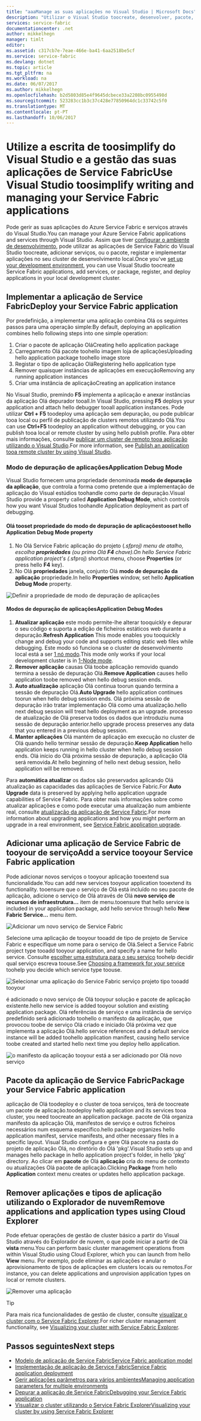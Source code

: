 ```yaml
---
title: "aaaManage as suas aplicações no Visual Studio | Microsoft Docs"
description: "Utilizar o Visual Studio toocreate, desenvolver, pacote, implementar e depurar os seus serviços e aplicações de Service Fabric."
services: service-fabric
documentationcenter: .net
author: mikkelhegn
manager: timlt
editor: 
ms.assetid: c317cb7e-7eae-466e-ba41-6aa2518be5cf
ms.service: service-fabric
ms.devlang: dotnet
ms.topic: article
ms.tgt_pltfrm: na
ms.workload: na
ms.date: 06/07/2017
ms.author: mikkelhegn
ms.openlocfilehash: b2d5803d85e4f9645dcbece33a2208bc0955498d
ms.sourcegitcommit: 523283cc1b3c37c428e77850964dc1c33742c5f0
ms.translationtype: MT
ms.contentlocale: pt-PT
ms.lasthandoff: 10/06/2017
---
```

# <a name="use-visual-studio-toosimplify-writing-and-managing-your-service-fabric-applications"></a><span data-ttu-id="d630e-103">Utilize a escrita de toosimplify do Visual Studio e a gestão das suas aplicações de Service Fabric</span><span class="sxs-lookup"><span data-stu-id="d630e-103">Use Visual Studio toosimplify writing and managing your Service Fabric applications</span></span>
<span data-ttu-id="d630e-104">Pode gerir as suas aplicações do Azure Service Fabric e serviços através do Visual Studio.</span><span class="sxs-lookup"><span data-stu-id="d630e-104">You can manage your Azure Service Fabric applications and services through Visual Studio.</span></span> <span data-ttu-id="d630e-105">Assim que tiver [configurar o ambiente de desenvolvimento](service-fabric-get-started.md), pode utilizar as aplicações de Service Fabric do Visual Studio toocreate, adicionar serviços, ou o pacote, registar e implementar aplicações no seu cluster de desenvolvimento local.</span><span class="sxs-lookup"><span data-stu-id="d630e-105">Once you've [set up your development environment](service-fabric-get-started.md), you can use Visual Studio toocreate Service Fabric applications, add services, or package, register, and deploy applications in your local development cluster.</span></span>

## <a name="deploy-your-service-fabric-application"></a><span data-ttu-id="d630e-106">Implementar a aplicação de Service Fabric</span><span class="sxs-lookup"><span data-stu-id="d630e-106">Deploy your Service Fabric application</span></span>
<span data-ttu-id="d630e-107">Por predefinição, a implementar uma aplicação combina Olá os seguintes passos para uma operação simple:</span><span class="sxs-lookup"><span data-stu-id="d630e-107">By default, deploying an application combines hello following steps into one simple operation:</span></span>

1. <span data-ttu-id="d630e-108">Criar o pacote de aplicação Olá</span><span class="sxs-lookup"><span data-stu-id="d630e-108">Creating hello application package</span></span>
2. <span data-ttu-id="d630e-109">Carregamento Olá pacote toohello imagem loja de aplicações</span><span class="sxs-lookup"><span data-stu-id="d630e-109">Uploading hello application package toohello image store</span></span>
3. <span data-ttu-id="d630e-110">Registar o tipo de aplicação Olá</span><span class="sxs-lookup"><span data-stu-id="d630e-110">Registering hello application type</span></span>
4. <span data-ttu-id="d630e-111">Remover quaisquer instâncias de aplicações em execução</span><span class="sxs-lookup"><span data-stu-id="d630e-111">Removing any running application instances</span></span>
5. <span data-ttu-id="d630e-112">Criar uma instância de aplicação</span><span class="sxs-lookup"><span data-stu-id="d630e-112">Creating an application instance</span></span>

<span data-ttu-id="d630e-113">No Visual Studio, premindo **F5** implementa a aplicação e anexar instâncias da aplicação Olá depurador tooall.</span><span class="sxs-lookup"><span data-stu-id="d630e-113">In Visual Studio, pressing **F5** deploys your application and attach hello debugger tooall application instances.</span></span> <span data-ttu-id="d630e-114">Pode utilizar **Ctrl + F5** toodeploy uma aplicação sem depuração, ou pode publicar tooa local ou perfil de publicação de clusters remotos utilizando Olá.</span><span class="sxs-lookup"><span data-stu-id="d630e-114">You can use **Ctrl+F5** toodeploy an application without debugging, or you can publish tooa local or remote cluster by using hello publish profile.</span></span> <span data-ttu-id="d630e-115">Para obter mais informações, consulte [publicar um cluster de remoto tooa aplicação utilizando o Visual Studio](service-fabric-publish-app-remote-cluster.md).</span><span class="sxs-lookup"><span data-stu-id="d630e-115">For more information, see [Publish an application tooa remote cluster by using Visual Studio](service-fabric-publish-app-remote-cluster.md).</span></span>

### <a name="application-debug-mode"></a><span data-ttu-id="d630e-116">Modo de depuração de aplicações</span><span class="sxs-lookup"><span data-stu-id="d630e-116">Application Debug Mode</span></span>
<span data-ttu-id="d630e-117">Visual Studio fornecem uma propriedade denominada **modo de depuração da aplicação**, que controla a forma como pretende que a implementação de aplicação do Visual estúdios toohandle como parte de depuração.</span><span class="sxs-lookup"><span data-stu-id="d630e-117">Visual Studio provide a property called **Application Debug Mode**, which controls how you want Visual Studios toohandle Application deployment as part of debugging.</span></span>

#### <a name="tooset-hello-application-debug-mode-property"></a><span data-ttu-id="d630e-118">Olá tooset propriedade do modo de depuração de aplicações</span><span class="sxs-lookup"><span data-stu-id="d630e-118">tooset hello Application Debug Mode property</span></span>
1. <span data-ttu-id="d630e-119">No Olá Service Fabric aplicação do projeto (*.sfproj) menu de atalho, escolha **propriedades** (ou prima Olá **F4** chave).</span><span class="sxs-lookup"><span data-stu-id="d630e-119">On hello Service Fabric application project's (*.sfproj) shortcut menu, choose **Properties** (or press hello **F4** key).</span></span>
2. <span data-ttu-id="d630e-120">No Olá **propriedades** janela, conjunto Olá **modo de depuração da aplicação** propriedade.</span><span class="sxs-lookup"><span data-stu-id="d630e-120">In hello **Properties** window, set hello **Application Debug Mode** property.</span></span>

![Definir a propriedade de modo de depuração de aplicações][debugmodeproperty]

#### <a name="application-debug-modes"></a><span data-ttu-id="d630e-122">Modos de depuração de aplicações</span><span class="sxs-lookup"><span data-stu-id="d630e-122">Application Debug Modes</span></span>

1. <span data-ttu-id="d630e-123">**Atualizar aplicação** este modo permite-lhe alterar tooquickly e depurar o seu código e suporta a edição de ficheiros estáticos web durante a depuração.</span><span class="sxs-lookup"><span data-stu-id="d630e-123">**Refresh Application** This mode enables you tooquickly change and debug your code and supports editing static web files while debugging.</span></span> <span data-ttu-id="d630e-124">Este modo só funciona se o cluster de desenvolvimento local está a ser [1 nó modo](/service-fabric-get-started-with-a-local-cluster.md#one-node-and-five-node-cluster-mode).</span><span class="sxs-lookup"><span data-stu-id="d630e-124">This mode only works if your local development cluster is in [1-Node mode](/service-fabric-get-started-with-a-local-cluster.md#one-node-and-five-node-cluster-mode).</span></span>
2. <span data-ttu-id="d630e-125">**Remover aplicação** causas Olá toobe aplicação removido quando termina a sessão de depuração Olá.</span><span class="sxs-lookup"><span data-stu-id="d630e-125">**Remove Application** causes hello application toobe removed when hello debug session ends.</span></span>
3. <span data-ttu-id="d630e-126">**Auto atualização** aplicação Olá continua toorun quando termina a sessão de depuração Olá.</span><span class="sxs-lookup"><span data-stu-id="d630e-126">**Auto Upgrade** hello application continues toorun when hello debug session ends.</span></span> <span data-ttu-id="d630e-127">Olá próxima sessão de depuração irão tratar implementação Olá como uma atualização.</span><span class="sxs-lookup"><span data-stu-id="d630e-127">hello next debug session will treat hello deployment as an upgrade.</span></span> <span data-ttu-id="d630e-128">processo de atualização de Olá preserva todos os dados que introduziu numa sessão de depuração anterior.</span><span class="sxs-lookup"><span data-stu-id="d630e-128">hello upgrade process preserves any data that you entered in a previous debug session.</span></span>
4. <span data-ttu-id="d630e-129">**Manter aplicações** Olá mantém de aplicação em execução no cluster de Olá quando hello terminar sessão de depuração.</span><span class="sxs-lookup"><span data-stu-id="d630e-129">**Keep Application** hello application keeps running in hello cluster when hello debug session ends.</span></span> <span data-ttu-id="d630e-130">Olá início do Olá próxima sessão de depuração, a aplicação Olá será removida.</span><span class="sxs-lookup"><span data-stu-id="d630e-130">At hello beginning of hello next debug session, hello application will be removed.</span></span>

<span data-ttu-id="d630e-131">Para **automática atualizar** os dados são preservados aplicando Olá atualização as capacidades das aplicações de Service Fabric.</span><span class="sxs-lookup"><span data-stu-id="d630e-131">For **Auto Upgrade** data is preserved by applying hello application upgrade capabilities of Service Fabric.</span></span> <span data-ttu-id="d630e-132">Para obter mais informações sobre como atualizar aplicações e como pode executar uma atualização num ambiente real, consulte [atualização da aplicação de Service Fabric](service-fabric-application-upgrade.md).</span><span class="sxs-lookup"><span data-stu-id="d630e-132">For more information about upgrading applications and how you might perform an upgrade in a real environment, see [Service Fabric application upgrade](service-fabric-application-upgrade.md).</span></span>

## <a name="add-a-service-tooyour-service-fabric-application"></a><span data-ttu-id="d630e-133">Adicionar uma aplicação de Service Fabric de tooyour de serviço</span><span class="sxs-lookup"><span data-stu-id="d630e-133">Add a service tooyour Service Fabric application</span></span>
<span data-ttu-id="d630e-134">Pode adicionar novos serviços o tooyour aplicação tooextend sua funcionalidade.</span><span class="sxs-lookup"><span data-stu-id="d630e-134">You can add new services tooyour application tooextend its functionality.</span></span>  <span data-ttu-id="d630e-135">tooensure que o serviço de Olá está incluído no seu pacote de aplicação, adicione o serviço de Olá através de Olá **novo serviço de recursos de infraestrutura...**  item de menu.</span><span class="sxs-lookup"><span data-stu-id="d630e-135">tooensure that hello service is included in your application package, add hello service through hello **New Fabric Service...** menu item.</span></span>

![Adicionar um novo serviço de Service Fabric][newservice]

<span data-ttu-id="d630e-137">Selecione uma aplicação de tooyour tooadd de tipo de projeto de Service Fabric e especifique um nome para o serviço de Olá.</span><span class="sxs-lookup"><span data-stu-id="d630e-137">Select a Service Fabric project type tooadd tooyour application, and specify a name for hello service.</span></span>  <span data-ttu-id="d630e-138">Consulte [escolher uma estrutura para o seu serviço](service-fabric-choose-framework.md) toohelp decidir qual serviço escreva toouse.</span><span class="sxs-lookup"><span data-stu-id="d630e-138">See [Choosing a framework for your service](service-fabric-choose-framework.md) toohelp you decide which service type toouse.</span></span>

![Selecionar uma aplicação do Service Fabric serviço projeto tipo tooadd tooyour][addserviceproject]

<span data-ttu-id="d630e-140">é adicionado o novo serviço de Olá tooyour solução e pacote de aplicação existente.</span><span class="sxs-lookup"><span data-stu-id="d630e-140">hello new service is added tooyour solution and existing application package.</span></span> <span data-ttu-id="d630e-141">Olá referências de serviço e uma instância de serviço predefinido será adicionado toohello o manifesto da aplicação, que provocou toobe de serviço Olá criado e iniciado Olá próxima vez que implementa a aplicação Olá.</span><span class="sxs-lookup"><span data-stu-id="d630e-141">hello service references and a default service instance will be added toohello application manifest, causing hello service toobe created and started hello next time you deploy hello application.</span></span>

![o manifesto da aplicação tooyour está a ser adicionado por Olá novo serviço][newserviceapplicationmanifest]

## <a name="package-your-service-fabric-application"></a><span data-ttu-id="d630e-143">Pacote da aplicação de Service Fabric</span><span class="sxs-lookup"><span data-stu-id="d630e-143">Package your Service Fabric application</span></span>
<span data-ttu-id="d630e-144">aplicação de Olá toodeploy e o cluster de tooa serviços, terá de toocreate um pacote de aplicação.</span><span class="sxs-lookup"><span data-stu-id="d630e-144">toodeploy hello application and its services tooa cluster, you need toocreate an application package.</span></span>  <span data-ttu-id="d630e-145">pacote de Olá organiza manifesto da aplicação Olá, manifestos de serviço e outros ficheiros necessários num esquema específico.</span><span class="sxs-lookup"><span data-stu-id="d630e-145">hello package organizes hello application manifest, service manifests, and other necessary files in a specific layout.</span></span>  <span data-ttu-id="d630e-146">Visual Studio configura e gere Olá pacote na pasta do projeto de aplicação Olá, no diretório do Olá 'pkg'.</span><span class="sxs-lookup"><span data-stu-id="d630e-146">Visual Studio sets up and manages hello package in hello application project's folder, in hello 'pkg' directory.</span></span>  <span data-ttu-id="d630e-147">Ao clicar em **pacote** de Olá **aplicação** cria do menu de contexto ou atualizações Olá pacote de aplicação.</span><span class="sxs-lookup"><span data-stu-id="d630e-147">Clicking **Package** from hello **Application** context menu creates or updates hello application package.</span></span>

## <a name="remove-applications-and-application-types-using-cloud-explorer"></a><span data-ttu-id="d630e-148">Remover aplicações e tipos de aplicação utilizando o Explorador de nuvem</span><span class="sxs-lookup"><span data-stu-id="d630e-148">Remove applications and application types using Cloud Explorer</span></span>
<span data-ttu-id="d630e-149">Pode efetuar operações de gestão de cluster básico a partir do Visual Studio através do Explorador de nuvem, o que pode iniciar a partir de Olá **vista** menu.</span><span class="sxs-lookup"><span data-stu-id="d630e-149">You can perform basic cluster management operations from within Visual Studio using Cloud Explorer, which you can launch from hello **View** menu.</span></span> <span data-ttu-id="d630e-150">Por exemplo, pode eliminar as aplicações e anular o aprovisionamento de tipos de aplicações em clusters locais ou remotos.</span><span class="sxs-lookup"><span data-stu-id="d630e-150">For instance, you can delete applications and unprovision application types on local or remote clusters.</span></span>

![Remover uma aplicação][removeapplication]

> [!TIP]
> <span data-ttu-id="d630e-152">Para mais rica funcionalidades de gestão de cluster, consulte [visualizar o cluster com o Service Fabric Explorer](service-fabric-visualizing-your-cluster.md).</span><span class="sxs-lookup"><span data-stu-id="d630e-152">For richer cluster management functionality, see [Visualizing your cluster with Service Fabric Explorer](service-fabric-visualizing-your-cluster.md).</span></span>
>
>

<!--Every topic should have next steps and links toohello next logical set of content tookeep hello customer engaged-->
## <a name="next-steps"></a><span data-ttu-id="d630e-153">Passos seguintes</span><span class="sxs-lookup"><span data-stu-id="d630e-153">Next steps</span></span>
* [<span data-ttu-id="d630e-154">Modelo de aplicação de Service Fabric</span><span class="sxs-lookup"><span data-stu-id="d630e-154">Service Fabric application model</span></span>](service-fabric-application-model.md)
* [<span data-ttu-id="d630e-155">Implementação de aplicação de Service Fabric</span><span class="sxs-lookup"><span data-stu-id="d630e-155">Service Fabric application deployment</span></span>](service-fabric-deploy-remove-applications.md)
* [<span data-ttu-id="d630e-156">Gerir aplicações parâmetros para vários ambientes</span><span class="sxs-lookup"><span data-stu-id="d630e-156">Managing application parameters for multiple environments</span></span>](service-fabric-manage-multiple-environment-app-configuration.md)
* [<span data-ttu-id="d630e-157">Depurar a aplicação de Service Fabric</span><span class="sxs-lookup"><span data-stu-id="d630e-157">Debugging your Service Fabric application</span></span>](service-fabric-debugging-your-application.md)
* [<span data-ttu-id="d630e-158">Visualizar o cluster utilizando o Service Fabric Explorer</span><span class="sxs-lookup"><span data-stu-id="d630e-158">Visualizing your cluster by using Service Fabric Explorer</span></span>](service-fabric-visualizing-your-cluster.md)

<!--Image references-->
[addserviceproject]:./media/service-fabric-manage-application-in-visual-studio/addserviceproject.png
[manageservicefabric]: ./media/service-fabric-manage-application-in-visual-studio/manageservicefabric.png
[newservice]:./media/service-fabric-manage-application-in-visual-studio/newservice.png
[newserviceapplicationmanifest]:./media/service-fabric-manage-application-in-visual-studio/newserviceapplicationmanifest.png
[debugmodeproperty]:./media/service-fabric-manage-application-in-visual-studio/debugmodeproperty.png
[removeapplication]:./media/service-fabric-manage-application-in-visual-studio/removeapplication.png